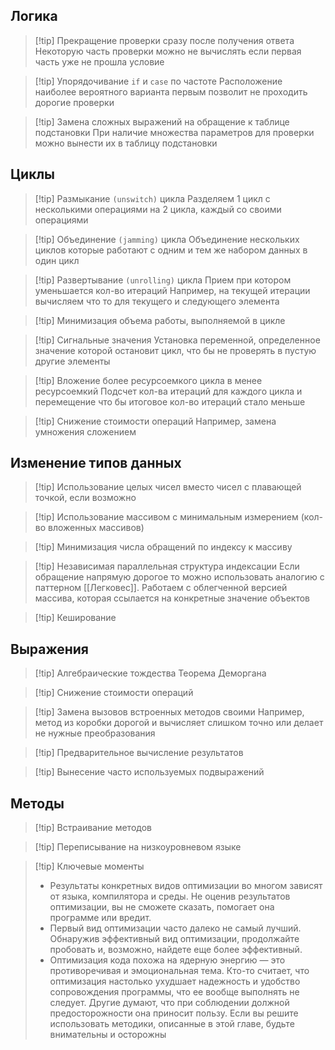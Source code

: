 ## Логика

>[!tip] Прекращение проверки сразу после получения ответа
>Некоторую часть проверки можно не вычислять если первая часть уже не прошла условие

>[!tip] Упорядочивание `if` и `case` по частоте
>Расположение наиболее вероятного варианта первым позволит не проходить дорогие проверки

>[!tip] Замена сложных выражений на обращение к таблице подстановки
>При наличие множества параметров для проверки можно вынести их в таблицу подстановки

## Циклы

>[!tip] Размыкание `(unswitch)` цикла
>Разделяем 1 цикл с несколькими операциями на 2 цикла, каждый со своими операциями

>[!tip] Объединение `(jamming)` цикла
>Объединение нескольких циклов которые работают с одним и тем же набором данных в один цикл

>[!tip] Развертывание `(unrolling)` цикла
>Прием при котором уменьшается кол-во итераций
>Например, на текущей итерации вычисляем что то для текущего и следующего элемента

>[!tip] Минимизация объема работы, выполняемой в цикле

>[!tip] Сигнальные значения
>Установка переменной, определенное значение которой остановит цикл, что бы не проверять в пустую другие элементы

>[!tip] Вложение более ресурсоемкого цикла в менее ресурсоемкий
>Подсчет кол-ва итераций для каждого цикла и перемещение что бы итоговое кол-во итераций стало меньше

>[!tip] Снижение стоимости операций
>Например, замена умножения сложением

## Изменение типов данных

>[!tip] Использование целых чисел вместо чисел с плавающей точкой, если возможно

>[!tip] Использование массивом с минимальным измерением (кол-во вложенных массивов)

>[!tip] Минимизация числа обращений по индексу к массиву

>[!tip] Независимая параллельная структура индексации
>Если обращение напрямую дорогое то можно использовать аналогию с паттерном [[Легковес]].
>Работаем с облегченной версией массива, которая ссылается на конкретные значение объектов 

>[!tip] Кеширование

## Выражения

>[!tip] Алгебраические тождества
>Теорема Деморгана

>[!tip] Снижение стоимости операций

>[!tip] Замена вызовов встроенных методов своими
>Например, метод из коробки дорогой и вычисляет слишком точно или делает не нужные преобразования

>[!tip] Предварительное вычисление результатов

>[!tip] Вынесение часто используемых подвыражений

## Методы

>[!tip] Встраивание методов

>[!tip] Переписывание на низкоуровневом языке

>[!tip] Ключевые моменты
>* Результаты конкретных видов оптимизации во многом зависят от языка, компилятора и среды. Не оценив результатов оптимизации, вы не сможете сказать, помогает она программе или вредит.
>* Первый вид оптимизации часто далеко не самый лучший. Обнаружив эффективный вид оптимизации, продолжайте пробовать и,  возможно, найдете еще более эффективный. 
>* Оптимизация кода похожа на ядерную энергию — это противоречивая и эмоциональная тема. Кто-то считает, что оптимизация  настолько ухудшает надежность и удобство сопровождения программы, что ее вообще выполнять не следует. Другие думают,  что при соблюдении должной предосторожности она приносит пользу. Если вы решите использовать методики, описанные в этой главе, будьте внимательны и осторожны
